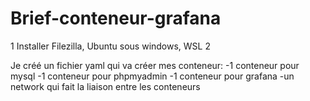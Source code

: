 # Brief-conteneur-grafana

  1 Installer Filezilla, Ubuntu sous windows, WSL 2
  
 Je créé un fichier yaml qui va créer mes conteneur:
  -1 conteneur pour mysql
  -1 conteneur pour phpmyadmin
  -1 conteneur pour grafana
  -un network qui fait la liaison entre les conteneurs
